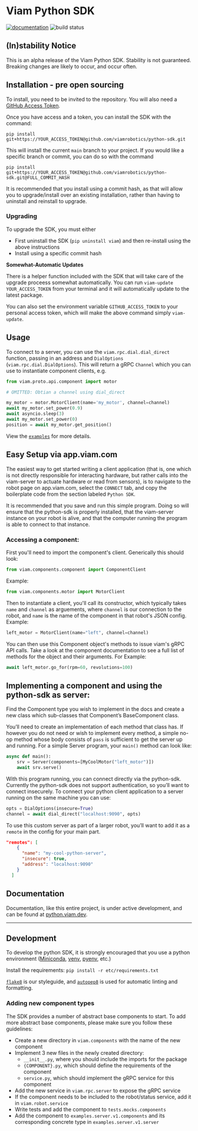 # Viam Python SDK
[![documentation](https://img.shields.io/static/v1?label=docs&message=python.viam.dev&color=informational)](https://python.viam.dev)
![build status](https://github.com/viamrobotics/python-sdk/actions/workflows/test.yml/badge.svg)

## (In)stability Notice
This is an alpha release of the Viam Python SDK. Stability is not guaranteed. Breaking changes are likely to occur, and occur often.

## Installation - pre open sourcing
To install, you need to be invited to the repository. You will also need a [GitHub Access Token](https://github.com/settings/tokens).

Once you have access and a token, you can install the SDK with the command:

`pip install git+https://YOUR_ACCESS_TOKEN@github.com/viamrobotics/python-sdk.git`

This will install the current `main` branch to your project. If you would like a specific branch or commit, you can do so with the command

`pip install git+https://YOUR_ACCESS_TOKEN@github.com/viamrobotics/python-sdk.git@FULL_COMMIT_HASH`

It is recommended that you install using a commit hash, as that will allow you to upgrade/install over an existing installation, rather than having to uninstall and reinstall to upgrade.

### Upgrading
To upgrade the SDK, you must either
* First uninstall the SDK (`pip uninstall viam`) and then re-install using the above instructions
* Install using a specific commit hash

**Somewhat-Automatic Updates**

There is a helper function included with the SDK that will take care of the upgrade proceess somewhat automatically. You can run
`viam-update YOUR_ACCESS_TOKEN` from your terminal and it will automatically update to the latest package.

You can also set the environment variable `GITHUB_ACCESS_TOKEN` to your personal access token, which will make the above command simply `viam-update`.

## Usage
To connect to a server, you can use the `viam.rpc.dial.dial_direct` function, passing in an address and `DialOptions` (`viam.rpc.dial.DialOptions`). This will return a gRPC `Channel` which you can use to instantiate component clients, e.g.

```python
from viam.proto.api.component import motor

# OMITTED: Obtian a channel using dial_direct

my_motor = motor.MotorClient(name='my_motor', channel=channel)
await my_motor.set_power(0.9)
await asyncio.sleep(3)
await my_motor.set_power(0)
position = await my_motor.get_position()
```

View the [`examples`](https://github.com/viamrobotics/python-sdk/tree/main/examples) for more details.

## Easy Setup via app.viam.com
The easiest way to get started writing a client application (that is, one which is not directly responsible for interacting hardware,
but rather calls into the viam-server to actuate hardware or read from sensors), is to navigate to the robot page on app.viam.com,
select the `CONNECT` tab, and copy the boilerplate code from the section labeled `Python SDK`.

It is recommended that you save and run this simple program. Doing so will ensure that the python-sdk is properly installed,
that the viam-server instance on your robot is alive, and that the computer running the program is able to connect to that instance.

### Accessing a component:
First you'll need to import the component's client. Generically this should look:
```python
from viam.components.component import ComponentClient
```
Example:
```python
from viam.components.motor import MotorClient
```

Then to instantiate a client, you'll call its constructor, which typically takes `name` and `channel` as arguements,
where `channel` is our connection to the robot, and `name` is the name of the component in that robot's JSON config. Example:
```python
left_motor = MotorClient(name="left", channel=channel)
```

You can then use this Component object's methods to issue viam's gRPC API calls. Take a look at the component documentation to
see a full list of methods for the object and their arguments. For Example:
```python
await left_motor.go_for(rpm=60, revolutions=100)
```

## Implementing a component and using the python-sdk as server:
Find the Component type you wish to implement in the docs and create a new class which sub-classes that Component’s BaseComponent class.

You’ll need to create an implementation of each method that class has. If however you do not need or wish to implement every method,
a simple no-op method whose body consists of `pass` is sufficient to get the server up and running.
For a simple Server program, your `main()` method can look like:
```python
async def main():
    srv = Server(components=[MyCoolMotor("left_motor")])
    await srv.serve()
```

With this program running, you can connect directly via the python-sdk. Currently the python-sdk does not support authentication,
so you’ll want to connect insecurely. To connect your python client application to a server running on the same machine you can use:
```python
opts = DialOptions(insecure=True)
channel = await dial_direct("localhost:9090", opts)
```

To use this custom server as part of a larger robot, you’ll want to add it as a `remote` in the config for your main part.
```json
"remotes": [
    {
      "name": "my-cool-python-server",
      "insecure": true,
      "address": "localhost:9090"
    }
  ]
```

## Documentation
Documentation, like this entire project, is under active development, and can be found at [python.viam.dev](https://python.viam.dev).

---
## Development
To develop the python SDK, it is strongly encouraged that you use a python environment ([Miniconda](https://docs.conda.io/en/latest/miniconda.html), [venv](https://docs.python.org/3/library/venv.html), [pyenv](https://github.com/pyenv/pyenv), etc.)

Install the requirements: `pip install -r etc/requirements.txt`

[`flake8`](https://www.flake8rules.com) is our styleguide, and [`autopep8`](https://pypi.org/project/autopep8/) is used for automatic linting and formatting.

### Adding new component types
The SDK provides a number of abstract base components to start. To add more abstract base components, please make sure you follow these guidelines:

* Create a new directory in `viam.components` with the name of the new component
* Implement 3 new files in the newly created directory:
    * `__init__.py`, where you should include the imports for the package
    * `{COMPONENT}.py`, which should define the requirements of the component
    * `service.py`, which should implement the gRPC service for this component
* Add the new service in `viam.rpc.server` to expose the gRPC service
* If the component needs to be included to the robot/status service, add it in `viam.robot.service`
* Write tests and add the component to `tests.mocks.components`
* Add the component to `examples.server.v1.components` and its corresponding concrete type in `examples.server.v1.server`
